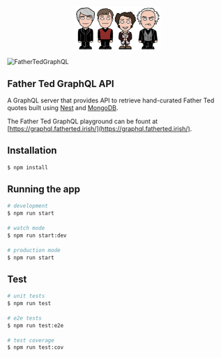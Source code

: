 <p align="center">
  <img src="./assets/ted.png" width="200">
</p>

![FatherTedGraphQL](https://github.com/luciotudisco/fatherted-graphql-nestjs/actions/workflows/node.js.yml/badge.svg)

## Father Ted GraphQL API

A GraphQL server that provides API to retrieve hand-curated Father Ted quotes built using [Nest](https://github.com/nestjs/nest) and [MongoDB](https://www.mongodb.com/). 

The Father Ted GraphQL playground can be fount at [https://graphql.fatherted.irish/](https://graphql.fatherted.irish/).

## Installation

```bash
$ npm install
```

## Running the app

```bash
# development
$ npm run start

# watch mode
$ npm run start:dev

# production mode
$ npm run start
```

## Test

```bash
# unit tests
$ npm run test

# e2e tests
$ npm run test:e2e

# test coverage
$ npm run test:cov
```